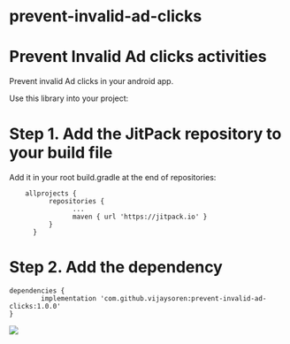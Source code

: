 # prevent-invalid-ad-clicks

# Prevent Invalid Ad clicks activities
Prevent invalid Ad clicks in your android app.

Use this library into your project:

# Step 1. Add the JitPack repository to your build file

Add it in your root build.gradle at the end of repositories:

    	allprojects {
		      repositories {
			        ...
			        maven { url 'https://jitpack.io' }
		      }
          }
  
  # Step 2. Add the dependency
 
	dependencies {
	        implementation 'com.github.vijaysoren:prevent-invalid-ad-clicks:1.0.0'
	}
	
	
	

[![](https://jitpack.io/v/vijaysoren/prevent-invalid-ad-clicks.svg)](https://jitpack.io/#vijaysoren/prevent-invalid-ad-clicks)


	





